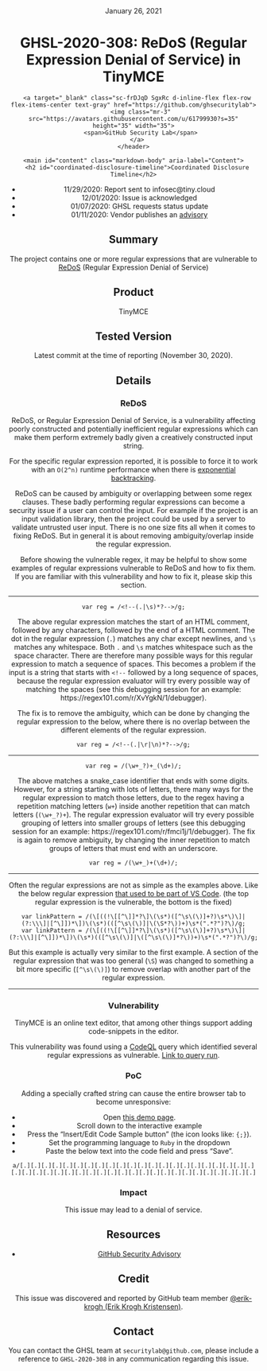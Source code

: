 <header class="post-header d-block mb-6">
      <div class="date text-mono f5 my-3">January 26, 2021</div>
      <h1 class="my-2 h00-mktg lh-condensed">GHSL-2020-308: ReDoS (Regular Expression Denial of Service) in TinyMCE</h1>

      
      
      
      
      

      

      <a target="_blank" class="sc-frDJqD SgxRc d-inline-flex flex-row flex-items-center text-gray" href="https://github.com/ghsecuritylab">
        <img class="mr-3" src="https://avatars.githubusercontent.com/u/61799930?s=35" height="35" width="35">
        <span>GitHub Security Lab</span>
      </a>
    </header>

    <main id="content" class="markdown-body" aria-label="Content">
      <h2 id="coordinated-disclosure-timeline">Coordinated Disclosure Timeline</h2>
<ul>
  <li>11/29/2020: Report sent to infosec@tiny.cloud</li>
  <li>12/01/2020: Issue is acknowledged</li>
  <li>01/07/2020: GHSL requests status update</li>
  <li>01/11/2020: Vendor publishes an <a href="https://github.com/tinymce/tinymce/security/advisories/GHSA-h96f-fc7c-9r55">advisory</a></li>
</ul>

<h2 id="summary">Summary</h2>

<p>The project contains one or more regular expressions that are vulnerable to <a href="https://en.wikipedia.org/wiki/ReDoS">ReDoS</a> (Regular Expression Denial of Service)</p>

<h2 id="product">Product</h2>

<p>TinyMCE</p>

<h2 id="tested-version">Tested Version</h2>

<p>Latest commit at the time of reporting (November 30, 2020).</p>

<h2 id="details">Details</h2>

<h3 id="redos">ReDoS</h3>

<p>ReDoS, or Regular Expression Denial of Service, is a vulnerability affecting poorly constructed and potentially inefficient regular expressions which can make them perform extremely badly given a creatively constructed input string.</p>

<p>For the specific regular expression reported, it is possible to force it to work with an <code class="language-plaintext highlighter-rouge">O(2^n)</code> runtime performance when there is <a href="http://en.wikipedia.org/wiki/ReDoS#Exponential_backtracking">exponential backtracking</a>.</p>

<p>ReDoS can be caused by ambiguity or overlapping between some regex clauses. These badly performing regular expressions can become a security issue if a user can control the input. For example if the project is an input validation library, then the project could be used by a server to validate untrusted user input. There is no one size fits all when it comes to fixing ReDoS. But in general it is about removing ambiguity/overlap inside the regular expression.</p>

<p>Before showing the vulnerable regex, it may be helpful to show some examples of regular expressions vulnerable to ReDoS and how to fix them. If you are familiar with this vulnerability and how to fix it, please skip this section.</p>

<hr />

<pre><code class="language-JavaScript">var reg = /&lt;!--(.|\s)*?--&gt;/g;
</code></pre>

<p>The above regular expression matches the start of an HTML comment, followed by any characters, followed by the end of a HTML comment.
The dot in the regular expression (<code class="language-plaintext highlighter-rouge">.</code>) matches any char except newlines, and <code class="language-plaintext highlighter-rouge">\s</code> matches any whitespace.
Both <code class="language-plaintext highlighter-rouge">.</code> and <code class="language-plaintext highlighter-rouge">\s</code> matches whitespace such as the space character.
There are therefore many possible ways for this regular expression to match a sequence of spaces.
This becomes a problem if the input is a string that starts with <code class="language-plaintext highlighter-rouge">&lt;!--</code> followed by a long sequence of spaces, because the regular expression evaluator will try every possible way of matching the spaces 
(see this debugging session for an example: https://regex101.com/r/XvYgkN/1/debugger).</p>

<p>The fix is to remove the ambiguity, which can be done by changing the regular expression to the below, where there is no overlap between the different elements of the regular expression.</p>

<pre><code class="language-JavaScript">var reg = /&lt;!--(.|\r|\n)*?--&gt;/g;
</code></pre>

<hr />

<pre><code class="language-JavaScript">var reg = /(\w+_?)+_(\d+)/;
</code></pre>

<p>The above matches a snake_case identifier that ends with some digits.
However, for a string starting with lots of letters, there many ways for the regular expression to match those letters, due to the regex having a repetition matching letters (<code class="language-plaintext highlighter-rouge">w+</code>) inside another repetition that can match letters (<code class="language-plaintext highlighter-rouge">(\w+_?)+</code>).
The regular expression evaluator will try every possible grouping of letters into smaller groups of letters (see this debugging session for an example: https://regex101.com/r/fmci1j/1/debugger).
The fix is again to remove ambiguity, by changing the inner repetition to match groups of letters that must end with an underscore.</p>

<pre><code class="language-JavaScript">var reg = /(\w+_)+(\d+)/;
</code></pre>

<hr />

<p>Often the regular expressions are not as simple as the examples above.
Like the below regular expression <a href="https://github.com/microsoft/vscode/pull/109964/files">that used to be part of VS Code</a>.
(the top regular expression is the vulnerable, the bottom is the fixed)</p>

<pre><code class="language-JavaScript">var linkPattern = /(\[((!\[[^\]]*?\]\(\s*)([^\s\(\)]+?)\s*\)\]|(?:\\\]|[^\]])*\])\(\s*)(([^\s\(\)]|\(\S*?\))+)\s*(".*?")?\)/g;
var linkPattern = /(\[((!\[[^\]]*?\]\(\s*)([^\s\(\)]+?)\s*\)\]|(?:\\\]|[^\]])*\])\(\s*)(([^\s\(\)]|\([^\s\(\)]*?\))+)\s*(".*?")?\)/g;
</code></pre>

<p>But this example is actually very similar to the first example.
A section of the regular expression that was too general (<code class="language-plaintext highlighter-rouge">\S</code>) was changed to something a bit more specific (<code class="language-plaintext highlighter-rouge">[^\s\(\)]</code>) to remove overlap with another part of the regular expression.</p>

<hr />

<h3 id="vulnerability">Vulnerability</h3>

<p>TinyMCE is an online text editor, that among other things support adding code-snippets in the editor.</p>

<p>This vulnerability was found using a <a href="https://securitylab.github.com/tools/codeql/">CodeQL</a> query which identified several regular expressions as vulnerable.
<a href="https://lgtm.com/query/6233617397983087067/">Link to query run</a>.</p>

<h3 id="poc">PoC</h3>

<p>Adding a specially crafted string can cause the entire browser tab to become unresponsive:</p>

<ul>
  <li>Open <a href="https://www.tiny.cloud/docs/plugins/codesample/#interactiveexample">this demo page</a>.</li>
  <li>Scroll down to the interactive example</li>
  <li>Press the “Insert/Edit Code Sample button” (the icon looks like: <code class="language-plaintext highlighter-rouge">{;}</code>).</li>
  <li>Set the programming language to <code class="language-plaintext highlighter-rouge">Ruby</code> in the dropdown</li>
  <li>Paste the below text into the code field and press “Save”.</li>
</ul>

<div class="language-plaintext highlighter-rouge"><div class="highlight"><pre class="highlight"><code>a/[.][.][.][.][.][.][.][.][.][.][.][.][.][.][.][.][.][.][.][.][.][.][.][.][.][.][.][.][.][.][.][.][.][.][.][.][.][.][.][.][.][.][.][.][.]
</code></pre></div></div>

<h3 id="impact">Impact</h3>

<p>This issue may lead to a denial of service.</p>

<h2 id="resources">Resources</h2>
<ul>
  <li><a href="https://github.com/tinymce/tinymce/security/advisories/GHSA-h96f-fc7c-9r55">GitHub Security Advisory</a></li>
</ul>

<h2 id="credit">Credit</h2>

<p>This issue was discovered and reported by GitHub team member <a href="https://github.com/erik-krogh">@erik-krogh (Erik Krogh Kristensen)</a>.</p>

<h2 id="contact">Contact</h2>

<p>You can contact the GHSL team at <code class="language-plaintext highlighter-rouge">securitylab@github.com</code>, please include a reference to <code class="language-plaintext highlighter-rouge">GHSL-2020-308</code> in any communication regarding this issue.</